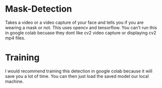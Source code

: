 # Mask-Detection
Takes a video or a video capture  of your face and tells you if you are wearing a mask or not. This uses opencv and tensorflow. You can't run this in google colab becuase they dont like cv2 video capture or displaying cv2 mp4 files.
# Training
I would recommend training this detection in google colab because it will save you a lot of time. You can then just load the saved model our local machine.
